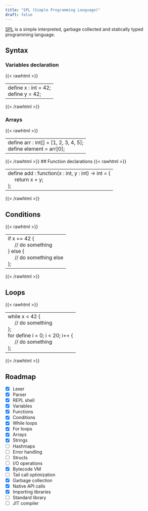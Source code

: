 ```yaml
---
title: "SPL (Simple Programming Language)"
draft: false
---
```


[SPL](https://github.com/mrunix00/spl) is a simple interpreted, garbage collected and statically typed programming language.

## Syntax
### Variables declaration

{{< rawhtml >}}
<table>
<td>
define x : int = 42;
<br>
define y = 42;
</td>
</table>
{{< /rawhtml >}}

### Arrays
{{< rawhtml >}}
<table>
<td>
define arr : int[] = [1, 2, 3, 4, 5];
<br>
define element = arr[0];
</td>
</table>
{{< /rawhtml >}}
## Function declarations
{{< rawhtml >}}
<table>
<td>
define add : function(x : int, y : int) -> int = {
<br>&nbsp&nbsp&nbsp&nbsp
    return x + y;
  <br>
};
</td>
</table>
{{< /rawhtml >}}

## Conditions
{{< rawhtml >}}
<table>
<td>
if x == 42 {
<br>
&nbsp&nbsp&nbsp&nbsp // do something
<br>
} else {
<br>
&nbsp&nbsp&nbsp&nbsp // do something else
<br>
};
</td>
</table>
{{< /rawhtml >}}

## Loops
{{< rawhtml >}}
<table>
<td>
while x < 42 {
<br>
&nbsp&nbsp&nbsp&nbsp // do something
<br>
};
<br>
for define i = 0; i < 20; i++ {
<br>
&nbsp&nbsp&nbsp&nbsp // do something
<br>
};
</td>
</table>
{{< /rawhtml >}}

## Roadmap
- [x] Lexer
- [x] Parser
- [x] REPL shell
- [x] Variables
- [x] Functions
- [x] Conditions
- [x] While loops
- [x] For loops
- [x] Arrays
- [x] Strings
- [ ] Hashmaps
- [ ] Error handling
- [ ] Structs
- [ ] I/O operations
- [x] Bytecode VM
- [ ] Tail call optimization
- [x] Garbage collection
- [x] Native API calls
- [x] Importing libraries
- [ ] Standard library
- [ ] JIT compiler
